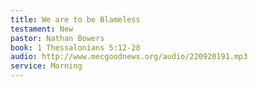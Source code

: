 ```yaml
---
title: We are to be Blameless
testament: New
pastor: Nathan Bowers
book: 1 Thessalonians 5:12-28
audio: http://www.mecgoodnews.org/audio/220920191.mp3
service: Morning
---
```

